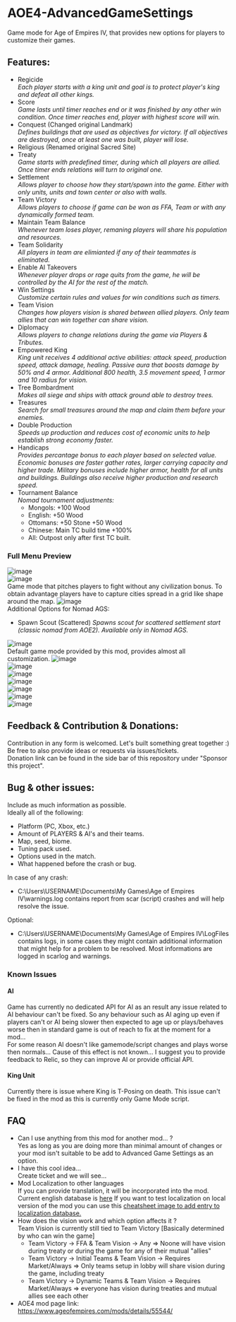 # AOE4-AdvancedGameSettings
Game mode for Age of Empires IV, that provides new options for players to customize their games. 

## Features:
* Regicide  
_Each player starts with a king unit and goal is to protect player's king and defeat all other kings._
* Score  
_Game lasts until timer reaches end or it was finished by any other win condition. Once timer reaches end, player with highest score will win._
* Conquest (Changed original Landmark)   
_Defines buildings that are used as objectives for victory. If all objectives are destroyed, once at least one was built, player will lose._
* Religious (Renamed original Sacred Site)
* Treaty  
_Game starts with predefined timer, during which all players are allied. Once timer ends relations will turn to original one._
* Settlement  
_Allows player to choose how they start/spawn into the game. Either with only units, units and town center or also with walls._
* Team Victory  
_Allows players to choose if game can be won as FFA, Team or with any dynamically formed team._
* Maintain Team Balance  
_Whenever team loses player, remaning players will share his population and resources._
* Team Solidarity  
_All players in team are elimianted if any of their teammates is eliminated._
* Enable AI Takeovers  
_Whenever player drops or rage quits from the game, he will be controlled by the AI for the rest of the match._
* Win Settings  
_Customize certain rules and values for win conditions such as timers._
* Team Vision  
_Changes how players vision is shared between allied players. Only team allies that can win together can share vision._
* Diplomacy  
_Allows players to change relations during the game via Players & Tributes._
* Empowered King  
_King unit receives 4 additional active abilities: attack speed, production speed, attack damage, healing. Passive aura that boosts damage by 50% and 4 armor. Additional 800 health, 3.5 movement speed, 1 armor and 10 radius for vision._
* Tree Bombardment  
_Makes all siege and ships with attack ground able to destroy trees._
* Treasures  
_Search for small treasures around the map and claim them before your enemies._
* Double Production  
_Speeds up production and reduces cost of economic units to help establish strong economy faster._
* Handicaps  
_Provides percantage bonus to each player based on selected value. Economic bonuses are faster gather rates, larger carrying capacity and higher trade. Military bonuses include higher armor, health for all units and buildings. Buildings also receive higher production and research speed._
* Tournament Balance  
_Nomad tournament adjustments:_  
   - Mongols: +100 Wood  
   - English: +50 Wood  
   - Ottomans: +50 Stone +50 Wood    
   - Chinese: Main TC build time +100%  
   - All: Outpost only after first TC built.
### Full Menu Preview
![image](https://user-images.githubusercontent.com/37557138/169667259-c9b3af09-d406-4e96-a2cb-9e5db00eb363.png)   
![image](https://user-images.githubusercontent.com/37557138/179069958-e119b2f6-58fe-478d-a361-64b16c09bb8e.png)    
Game mode that pitches players to fight without any civilization bonus. To obtain advantage players have to capture cities spread in a grid like shape around the map.
![image](https://user-images.githubusercontent.com/37557138/179069844-ef919d42-5225-467b-b775-57d0ad965999.png)   
Additional Options for Nomad AGS:
* Spawn Scout (Scattered)
_Spawns scout for scattered settlement start (classic nomad from AOE2). Available only in Nomad AGS._

![image](https://user-images.githubusercontent.com/37557138/179069811-aa982eea-47e1-47e8-8824-063706852409.png)    
Default game mode provided by this mod, provides almost all customization.
![image](https://user-images.githubusercontent.com/37557138/179068645-195cc617-dc53-47aa-b460-8d0ee02b3da2.png)   
![image](https://user-images.githubusercontent.com/37557138/179068717-7c699581-aba8-4763-9759-ed00f27f127f.png)   
![image](https://user-images.githubusercontent.com/37557138/179068770-711d5091-6901-496d-98bb-a54c17d05369.png)   
![image](https://user-images.githubusercontent.com/37557138/179069141-6fea89cb-5649-4ef9-8e27-df2678795731.png)   
![image](https://user-images.githubusercontent.com/37557138/179069268-743ee388-0920-4897-91f3-eecc6d49cf98.png)  
![image](https://user-images.githubusercontent.com/37557138/179069453-7febbf28-7d1d-4dde-83c3-fb0e90268351.png)  
![image](https://user-images.githubusercontent.com/37557138/179069611-81ccae9c-e95a-4121-9586-6a9678472879.png)   
  

## Feedback & Contribution & Donations:
Contribution in any form is welcomed. Let's built something great together :)   
Be free to also provide ideas or requests via issues/tickets.  
Donation link can be found in the side bar of this repository under "Sponsor this project".

## Bug & other issues:    
Include as much information as possible.   
Ideally all of the following:  
- Platform (PC, Xbox, etc.)
- Amount of PLAYERS & AI's and their teams.
- Map, seed, biome. 
- Tuning pack used.
- Options used in the match.  
- What happened before the crash or bug.  

In case of any crash:
- C:\Users\USERNAME\Documents\My Games\Age of Empires IV\warnings.log contains report from scar (script) crashes and will help resolve the issue.    

Optional:   
- C:\Users\USERNAME\Documents\My Games\Age of Empires IV\LogFiles contains logs, in some cases they might contain additional information that might help for a problem to be resolved. Most informations are logged in scarlog and warnings.

### Known Issues

#### AI
Game has currently no dedicated API for AI as an result any issue related to AI behaviour can't be fixed. So any behaviour such as AI aging up even if players can't or AI being slower then expected to age up or plays/behaves worse then in standard game is out of reach to fix at the moment for a mod...  
For some reason AI doesn't like gamemode/script changes and plays worse then normals... Cause of this effect is not known...
I suggest you to provide feedback to Relic, so they can improve AI or provide official API.  

#### King Unit
Currently there is issue where King is T-Posing on death. This issue can't be fixed in the mod as this is currently only Game Mode script.

## FAQ
* Can I use anything from this mod for another mod... ?  
Yes as long as you are doing more than minimal amount of changes or your mod isn't suitable to be add to Advanced Game Settings as an option.   
* I have this cool idea...  
Create ticket and we will see...
* Mod Localization to other languages  
If you can provide translation, it will be incorporated into the mod. Current english database is [here](https://github.com/Woprok/AOE4-AdvancedGameSettings/blob/master/assets/locdb/Advanced%20Game%20Settings_en.csv) If you want to test localization on local version of the mod you can use this [cheatsheet image to add entry to localization database.](https://github.com/Woprok/AOE4-AdvancedGameSettings/blob/master/resources/GUIDE%20TO%20NEW%20LOCALIZATION.png)
* How does the vision work and which option affects it ?   
Team Vision is currently still tied to Team Victory [Basically determined by who can win the game]
  - Team Victory -> FFA & Team Vision -> Any => Noone will have vision during treaty or during the game for any of their mutual "allies"  
  - Team Victory -> Initial Teams & Team Vision -> Requires Market/Always => Only teams setup in lobby will share vision during the game, including treaty  
  - Team Victory -> Dynamic Teams & Team Vision -> Requires Market/Always => everyone has vision during treaties and mutual allies see each other  
* AOE4 mod page link:  
https://www.ageofempires.com/mods/details/55544/  
